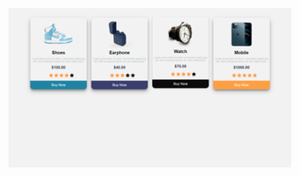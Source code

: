 ![alt text](https://github.com/SultanNabil2002/HtmlCSS-Product/blob/main/Hasil%20Product.png?raw=true)

